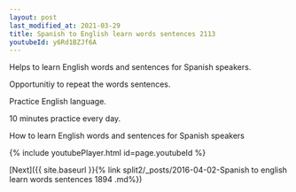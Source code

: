 ```yaml
---
layout: post
last_modified_at: 2021-03-29
title: Spanish to English learn words sentences 2113 
youtubeId: y6Rd1BZJf6A
---
```

 
 
Helps to learn English words and sentences for Spanish speakers.

Opportunitiy to repeat the words sentences. 

Practice English language. 
 
10 minutes practice every day. 
 
How to learn English words and sentences for Spanish speakers 
 
{% include youtubePlayer.html id=page.youtubeId %}
 
 
[Next]({{ site.baseurl }}{% link  split2/_posts/2016-04-02-Spanish to english learn words sentences 1894 .md%})
 

